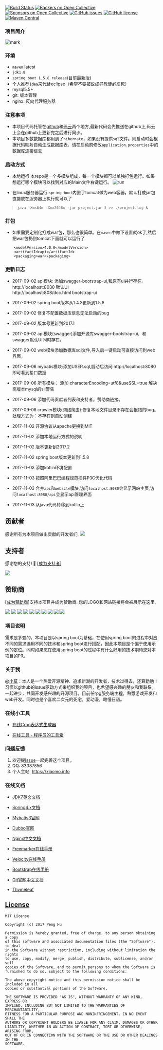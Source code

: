 [![Build Status](https://travis-ci.org/xiaomoinfo/SpringBootUnity.svg?branch=master)](https://travis-ci.org/xiaomoinfo/SpringBootUnity)
[![Backers on Open Collective](https://opencollective.com/SpringBootUnity/backers/badge.svg)](#backers) [![Sponsors on Open Collective](https://opencollective.com/SpringBootUnity/sponsors/badge.svg)](#sponsors) [![GitHub issues](https://img.shields.io/github/issues/xiaomoinfo/SpringBootUnity.svg)](https://github.com/xiaomoinfo/SpringBootUnity/issues)
[![GitHub license](https://img.shields.io/badge/license-MIT-blue.svg)](https://raw.githubusercontent.com/xiaomoinfo/MysqlBlobToJsonTool/master/LICENSE)
[![Maven Central](https://img.shields.io/maven-central/v/org.apache.maven/apache-maven.svg)]()

###  项目简介
![mark](screenshot/spring.png)

### 环境
- `maven` latest   
- `jdk1.8`   
- `spring boot 1.5.8 release`(目前最新版)
-  个人推荐`idea`来代替eclipse（希望不要被说成异教徒必须死）
- mysql5.5+
- git: 版本管理
- nginx: 反向代理服务器


### 注意事项
- 本项目代码托管在[github](https://github.com/xiaomoinfo/SpringBootUnity)和[码云](http://git.oschina.net/hupeng/SpringBootUnity)两个地方,最新代码会先推送在github上,码云上会在github上更新完之后进行同步。
- 本项目多数数据库都用到了`hibernate`，如果没有提供`sql`文件。则启动时会根据代码映射自动生成数据库表，请在启动前修改`application.properties`中的数据库连接信息


### 启动方式

- 本地运行
本repo是一个多模块组成，每一个模块都可以单独打包运行。如果想运行哪个模块可以找到对应的Main文件右键运行。
![run](screenshot/run.png)


- 在linux服务器运行
 `spring boot`内置了tomcat做为web容器，默认打成jar包直接放在服务器上执行就可以了
> `java -Xms64m -Xmx2048m -jar project.jar 5 >> ./project.log &`



### 打包
- 如果需要定制化打成war包，那么也很简单。在`maven`中做下设置就ok了,然后把war包扔到tomcat下面就可以运行了

```
    <modelVersion>4.0.0</modelVersion>
    <artifactId>api</artifactId>
    <packaging>war</packaging>
```


### 更新日志
- 2017-09-02 api模块: 添加swagger-bootstrap-ui,和原有ui并行存在。       
http://localhost:8080 默认UI           
http://localhost:808/doc.html bootstrap-ui  

- 2017-09-02 spring boot版本从1.4.3更新到1.5.8   
- 2017-09-02 修复不配置数据库信息无法启动的bug   
- 2017-09-02 版本号更新到2017.1   
- 2017-09-02 api模块(swagger)添加开源库swagger-bootstrap-ui，和swagger默认UI同时存在。  
- 2017-09-02 web模块添加数据库sql文件,导入后一键启动可直接访问到web界面。  
- 2017-09-06 mybatis模块:添加USER.sql,启动后访问:http://localhost:8080 即可看到接口数据
- 2017-09-06 所有模块： 添加 characterEncoding=utf8&useSSL=true 解决高版本mysql的sll警告
- 2017-09-06 添加代码贡献者列表和支持者，赞助商链接。
- 2017-09-08 crawler模块(网络爬虫):修复本地文件目录不存在会报错的bug。处理方式为：不存在则自动创建
- 2017-11-02 开源协议从apache更换到MIT
- 2017-11-02 添加本地运行方式的说明
- 2017-11-02 版本更新到2017.2
- 2017-11-02 spring boot版本更新到1.5.8
- 2017-11-03 添加kotlin环境配置
- 2017-11-03 按照阿里巴巴编程规范插件P3C优化代码
- 2017-11-03 合并`api`和`website`模块,访问`localhost:8080`会显示网站主页,访问`localhost:8080/api`会显示api管理界面
- 2017-11-03 从java代码转移到kotlin上



## 贡献者

感谢所有为本项目做出贡献的开发者们.
<a href="graphs/contributors"><img src="https://opencollective.com/SpringBootUnity/contributors.svg?width=890" /></a>


## 支持者

感谢您的支持! 🙏  [[成为支持者](https://opencollective.com/SpringBootUnity#backer)]

<a href="https://opencollective.com/SpringBootUnity#backers" target="_blank"><img src="https://opencollective.com/SpringBootUnity/backers.svg?width=890"></a>


## 赞助商

[[成为赞助商](https://opencollective.com/SpringBootUnity#sponsor)]支持本项目并成为赞助商. 您的LOGO和网站链接将会被展示在这里. 

<a href="https://opencollective.com/SpringBootUnity/sponsor/0/website" target="_blank"><img src="https://opencollective.com/SpringBootUnity/sponsor/0/avatar.svg"></a>
<a href="https://opencollective.com/SpringBootUnity/sponsor/1/website" target="_blank"><img src="https://opencollective.com/SpringBootUnity/sponsor/1/avatar.svg"></a>
<a href="https://opencollective.com/SpringBootUnity/sponsor/2/website" target="_blank"><img src="https://opencollective.com/SpringBootUnity/sponsor/2/avatar.svg"></a>
<a href="https://opencollective.com/SpringBootUnity/sponsor/3/website" target="_blank"><img src="https://opencollective.com/SpringBootUnity/sponsor/3/avatar.svg"></a>
<a href="https://opencollective.com/SpringBootUnity/sponsor/4/website" target="_blank"><img src="https://opencollective.com/SpringBootUnity/sponsor/4/avatar.svg"></a>
<a href="https://opencollective.com/SpringBootUnity/sponsor/5/website" target="_blank"><img src="https://opencollective.com/SpringBootUnity/sponsor/5/avatar.svg"></a>
<a href="https://opencollective.com/SpringBootUnity/sponsor/6/website" target="_blank"><img src="https://opencollective.com/SpringBootUnity/sponsor/6/avatar.svg"></a>
<a href="https://opencollective.com/SpringBootUnity/sponsor/7/website" target="_blank"><img src="https://opencollective.com/SpringBootUnity/sponsor/7/avatar.svg"></a>
<a href="https://opencollective.com/SpringBootUnity/sponsor/8/website" target="_blank"><img src="https://opencollective.com/SpringBootUnity/sponsor/8/avatar.svg"></a>
<a href="https://opencollective.com/SpringBootUnity/sponsor/9/website" target="_blank"><img src="https://opencollective.com/SpringBootUnity/sponsor/9/avatar.svg"></a>

###  项目说明
需求是多变的，本项目是以spring boot为基础，在使用spring boot的过程中对应不同的需求选用不同的技术和spring boot进行搭配，因此本项目是个偏于使用示例的定位。同时如果您在使用spring boot的过程中有什么好用的技术期待您对本项目的PR。

### 关于我
 @[小莫](https://xiaomo.info)：本人是一个热爱开源精神、追求新潮的开发者，技术过得去，还算勤勉！习惯以github的issue驱动方式来组织我的项目，也希望感兴趣的朋友和我联系，一起进步，共同开发感兴趣的开源项目。目前任rpg服务端主程，熟悉游戏开发和web开发。同时也是个喜欢二次元的死宅，爱动漫，略懂日语。

### 在线小工具

- [在线Cron表达式生成器](http://cron.qqe2.com/ "在线Cron表达式生成器")

- [在线工具 - 程序员的工具箱](http://tool.lu/ "在线工具 - 程序员的工具箱")


###  问题反馈
1. 欢迎提[issue](https://github.com/xiaomoinfo/SpringBootUnity/issues)一起完善这个项目。
2. QQ: 83387856
4. 个人主站: https://xiaomo.info

### 在线文档

- [JDK7英文文档](http://tool.oschina.net/apidocs/apidoc?api=jdk_7u4 "JDK7英文文档")

- [Spring4.x文档](http://spring.oschina.mopaas.com/ "Spring4.x文档")

- [Mybatis3官网](http://www.mybatis.org/mybatis-3/zh/index.html "Mybatis3官网")

- [Dubbo官网](http://dubbo.io/ "Dubbo官网")

- [Nginx中文文档](http://tool.oschina.net/apidocs/apidoc?api=nginx-zh "Nginx中文文档")

- [Freemarker在线手册](http://freemarker.foofun.cn/ "Freemarker在线中文手册")

- [Velocity在线手册](http://velocity.apache.org/engine/devel/developer-guide.html "Velocity在线手册")

- [Bootstrap在线手册](http://www.bootcss.com/ "Bootstrap在线手册")

- [Git官网中文文档](https://git-scm.com/book/zh/v2 "Git官网中文文档")

- [Thymeleaf](http://www.thymeleaf.org/doc/tutorials/3.0/thymeleafspring.html "Thymeleaf")



## [License](LICENSE "MIT")

    MIT License
    
    Copyright (c) 2017 Peng Hu
    
    Permission is hereby granted, free of charge, to any person obtaining a copy
    of this software and associated documentation files (the "Software"), to deal
    in the Software without restriction, including without limitation the rights
    to use, copy, modify, merge, publish, distribute, sublicense, and/or sell
    copies of the Software, and to permit persons to whom the Software is
    furnished to do so, subject to the following conditions:
    
    The above copyright notice and this permission notice shall be included in all
    copies or substantial portions of the Software.
    
    THE SOFTWARE IS PROVIDED "AS IS", WITHOUT WARRANTY OF ANY KIND, EXPRESS OR
    IMPLIED, INCLUDING BUT NOT LIMITED TO THE WARRANTIES OF MERCHANTABILITY,
    FITNESS FOR A PARTICULAR PURPOSE AND NONINFRINGEMENT. IN NO EVENT SHALL THE
    AUTHORS OR COPYRIGHT HOLDERS BE LIABLE FOR ANY CLAIM, DAMAGES OR OTHER
    LIABILITY, WHETHER IN AN ACTION OF CONTRACT, TORT OR OTHERWISE, ARISING FROM,
    OUT OF OR IN CONNECTION WITH THE SOFTWARE OR THE USE OR OTHER DEALINGS IN THE
    SOFTWARE.

